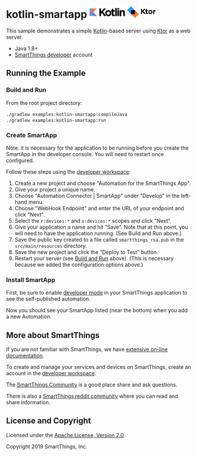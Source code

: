 # kotlin-smartapp ![kotlin-logo](../../docs/kotlin-logo.png) ![ktor-logo](../../docs/ktor-logo.png)

This sample demonstrates a simple [Kotlin](https://kotlinlang.org/)-based server using [Ktor](https://ktor.io) as a web server.

* Java 1.8+
* [SmartThings developer](https://smartthings.developer.samsung.com/workspace/) account

## Running the Example

### Build and Run

From the root project directory:

```
./gradlew examples:kotlin-smartapp:compileJava
./gradlew examples:kotlin-smartapp:run
```

### Create SmartApp

Note: it is necessary for the application to be running before you create the
SmartApp in the developer console. You will need to restart once configured.

Follow these steps using the
[developer workspace](https://smartthings.developer.samsung.com/workspace/):

  1. Create a new project and choose "Automation for the SmartThings App".
  1. Give your project a unique name.
  1. Choose "Automation Connector | SmartApp" under "Develop" in the left-hand menu.
  1. Choose "WebHook Endpoint" and enter the URL of your endpoint and click "Next".
  1. Select the `r:devices:*` and `x:devices:*` scopes and click "Next".
  1. Give your application a name and hit "Save". Note that at this point, you
     will need to have the application running. (See Build and Run above.)
  1. Save the public key created to a file called `smartthings_rsa.pub` in the
     `src/main/resources` directory.
  1. Save the new project and click the "Deploy to Test" button.
  1. Restart your server (see [Build and Run](#build-and-run) above). (This is
     necessary because we added the configuration options above.)

### Install SmartApp

First, be sure to enable
[developer mode](https://smartthings.developer.samsung.com/docs/guides/testing/developer-mode.html#Enable-Developer-Mode)
in your SmartThings application to see the self-published automation.

Now you should see your SmartApp listed (near the bottom) when you add a new Automation.

## More about SmartThings

If you are not familiar with SmartThings, we have
[extensive on-line documentation](https://smartthings.developer.samsung.com/develop/index.html).

To create and manage your services and devices on SmartThings, create an account in the
[developer workspace](https://devworkspace.developer.samsung.com/).

The [SmartThings Community](https://community.smartthings.com/c/developers/) is a good place share and
ask questions.

There is also a [SmartThings reddit community](https://www.reddit.com/r/SmartThings/) where you
can read and share information.

## License and Copyright

Licensed under the [Apache License, Version 2.0](https://www.apache.org/licenses/LICENSE-2.0)

Copyright 2019 SmartThings, Inc.
